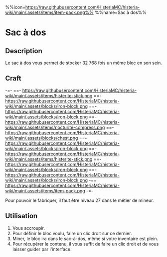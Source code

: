 %%icon=https://raw.githubusercontent.com/HisteriaMC/histeria-wiki/main/.assets/items/item-pack.png%%
%%name=Sac à dos%%

# Sac à dos

## Description

Le sac à dos vous permet de stocker 32 768 fois un même bloc en son sein.

## Craft
-=-
 ==- https://raw.githubusercontent.com/HisteriaMC/histeria-wiki/main/.assets/items/histerite-stick.png
 ==- https://raw.githubusercontent.com/HisteriaMC/histeria-wiki/main/.assets/blocks/iron-block.png
 ==- https://raw.githubusercontent.com/HisteriaMC/histeria-wiki/main/.assets/blocks/iron-block.png
 ==- https://raw.githubusercontent.com/HisteriaMC/histeria-wiki/main/.assets/items/nocturite-compress.png
 ==- https://raw.githubusercontent.com/HisteriaMC/histeria-wiki/main/.assets/blocks/chest.png
 ==- https://raw.githubusercontent.com/HisteriaMC/histeria-wiki/main/.assets/blocks/iron-block.png
 ==- https://raw.githubusercontent.com/HisteriaMC/histeria-wiki/main/.assets/items/histerite-stick.png
 ==- https://raw.githubusercontent.com/HisteriaMC/histeria-wiki/main/.assets/blocks/iron-block.png
 ==- https://raw.githubusercontent.com/HisteriaMC/histeria-wiki/main/.assets/blocks/iron-block.png
 -== https://raw.githubusercontent.com/HisteriaMC/histeria-wiki/main/.assets/items/item-pack.png
-=-

Pour pouvoir le fabriquer, il faut être niveau 27 dans le métier de mineur.

## Utilisation
1. Vous accroupir.
2. Pour définir le bloc voulu, faire un clic droit sur ce dernier.
3. Miner, le bloc ira dans le sac-à-dos, même si votre inventaire est plein.
4. Pour récupérer le contenu, il vous suffit de faire un clic droit et de vous laisser guider par l'interface.

